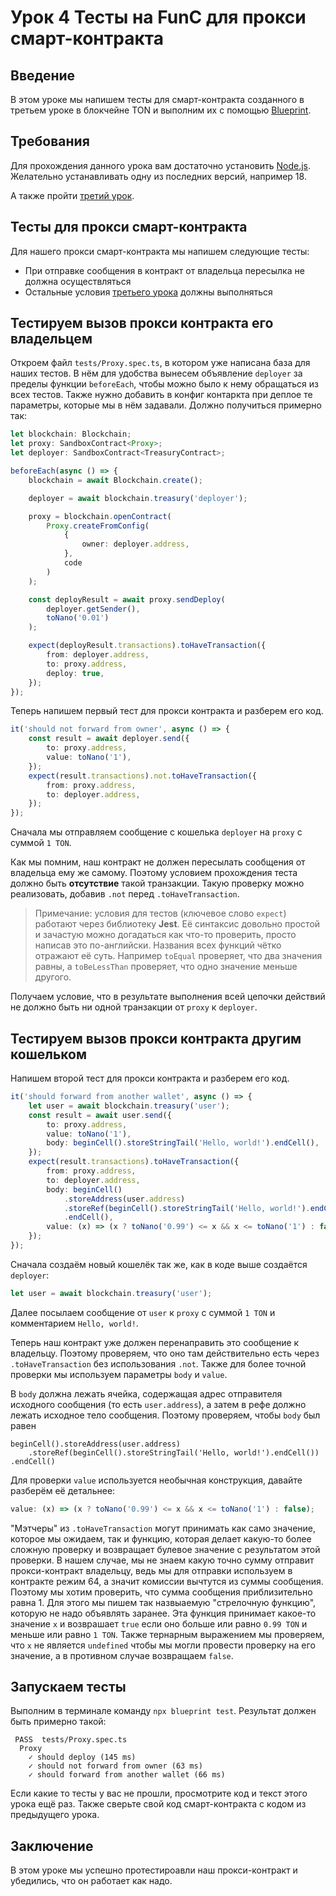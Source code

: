 # Урок 4 Тесты на FunC для прокси смарт-контракта

## Введение

В этом уроке мы напишем тесты для смарт-контракта созданного в третьем уроке в блокчейне TON и выполним их с помощью [Blueprint](https://github.com/ton-community/blueprint).

## Требования

Для прохождения данного урока вам достаточно установить [Node.js](https://nodejs.org). Желательно устанавливать одну из последних версий, например 18.

А также пройти [третий урок](https://github.com/romanovichim/TonFunClessons_ru/blob/main/3lesson/thirdlesson.md).

## Teсты для прокси смарт-контракта

Для нашего прокси смарт-контракта мы напишем следующие тесты:

-   При отправке сообщения в контракт от владельца пересылка не должна осуществляться
-   Остальные условия [третьего урока](https://github.com/romanovichim/TonFunClessons_ru/blob/main/3lesson/thirdlesson.md) должны выполняться

## Тестируем вызов прокси контракта его владельцем

Откроем файл `tests/Proxy.spec.ts`, в котором уже написана база для наших тестов. В нём для удобства вынесем объявление `deployer` за пределы функции `beforeEach`, чтобы можно было к нему обращаться из всех тестов. Также нужно добавить в конфиг контаркта при деплое те параметры, которые мы в нём задавали. Должно получиться примерно так:

```ts
let blockchain: Blockchain;
let proxy: SandboxContract<Proxy>;
let deployer: SandboxContract<TreasuryContract>;

beforeEach(async () => {
    blockchain = await Blockchain.create();

    deployer = await blockchain.treasury('deployer');

    proxy = blockchain.openContract(
        Proxy.createFromConfig(
            {
                owner: deployer.address,
            },
            code
        )
    );

    const deployResult = await proxy.sendDeploy(
        deployer.getSender(),
        toNano('0.01')
    );

    expect(deployResult.transactions).toHaveTransaction({
        from: deployer.address,
        to: proxy.address,
        deploy: true,
    });
});
```

Теперь напишем первый тест для прокси контракта и разберем его код.

```ts
it('should not forward from owner', async () => {
    const result = await deployer.send({
        to: proxy.address,
        value: toNano('1'),
    });
    expect(result.transactions).not.toHaveTransaction({
        from: proxy.address,
        to: deployer.address,
    });
});
```

Сначала мы отправляем сообщение с кошелька `deployer` на `proxy` с суммой `1 TON`.

Как мы помним, наш контракт не должен пересылать сообщения от владельца ему же самому. Поэтому условием прохождения теста должно быть **отсутствие** такой транзакции. Такую проверку можно реализовать, добавив `.not` перед `.toHaveTransaction`.

> Примечание: условия для тестов (ключевое слово `expect`) работают через библиотеку **Jest**. Её синтаксис довольно простой и зачастую можно догадаться как что-то проверить, просто написав это по-английски. Названия всех функций чётко отражают её суть. Например `toEqual` проверяет, что два значения равны, а `toBeLessThan` проверяет, что одно значение меньше другого.

Получаем условие, что в результате выполнения всей цепочки действий не должно быть ни одной транзакции от `proxy` к `deployer`.

## Тестируем вызов прокси контракта другим кошельком

Напишем второй тест для прокси контракта и разберем его код.

```ts
it('should forward from another wallet', async () => {
    let user = await blockchain.treasury('user');
    const result = await user.send({
        to: proxy.address,
        value: toNano('1'),
        body: beginCell().storeStringTail('Hello, world!').endCell(),
    });
    expect(result.transactions).toHaveTransaction({
        from: proxy.address,
        to: deployer.address,
        body: beginCell()
            .storeAddress(user.address)
            .storeRef(beginCell().storeStringTail('Hello, world!').endCell())
            .endCell(),
        value: (x) => (x ? toNano('0.99') <= x && x <= toNano('1') : false),
    });
});
```

Сначала создаём новый кошелёк так же, как в коде выше создаётся `deployer`:

```ts
let user = await blockchain.treasury('user');
```

Далее посылаем сообщение от `user` к `proxy` с суммой `1 TON` и комментарием `Hello, world!`.

Теперь наш контракт уже должен перенаправить это сообщение к владельцу. Поэтому проверяем, что оно там действительно есть через `.toHaveTransaction` без использования `.not`. Также для более точной проверки мы используем параметры `body` и `value`.

В `body` должна лежать ячейка, содержащая адрес отправителя исходного сообщения (то есть `user.address`), а затем в рефе должно лежать исходное тело сообщения. Поэтому проверяем, чтобы `body` был равен

```
beginCell().storeAddress(user.address)
    .storeRef(beginCell().storeStringTail('Hello, world!').endCell())
.endCell()
```

Для проверки `value` используется необычная конструкция, давайте разберём её детальнее:

```ts
value: (x) => (x ? toNano('0.99') <= x && x <= toNano('1') : false);
```

"Мэтчеры" из `.toHaveTransaction` могут принимать как само значение, которое мы ожидаем, так и функцию, которая делает какую-то более сложную проверку и возвращает булевое значение с результатом этой проверки.
В нашем случае, мы не знаем какую точно сумму отправит прокси-контракт владельцу, ведь мы для отправки используем в контракте режим 64, а значит комиссии вычтутся из суммы сообщения. Поэтому мы хотим проверить, что сумма сообщения приблизительно равна 1.
Для этого мы пишем так назвыаемую "стрелочную функцию", которую не надо объявлять заранее. Эта функция принимает какое-то значение `x` и возврашает `true` если оно больше или равно `0.99 TON` и меньше или равно `1 TON`. Также тернарным выражением мы проверяем, что `x` не является `undefined` чтобы мы могли провести проверку на его значение, а в противном случае возвращаем `false`.

## Запускаем тесты

Выполним в терминале команду `npx blueprint test`. Результат должен быть примерно такой:

```
 PASS  tests/Proxy.spec.ts
  Proxy
    ✓ should deploy (145 ms)
    ✓ should not forward from owner (63 ms)
    ✓ should forward from another wallet (66 ms)
```

Если какие то тесты у вас не прошли, просмотрите код и текст этого урока ещё раз. Также сверьте свой код смарт-контракта с кодом из предыдущего урока.

## Заключение

В этом уроке мы успешно протестироавли наш прокси-контракт и убедились, что он работает как надо.
